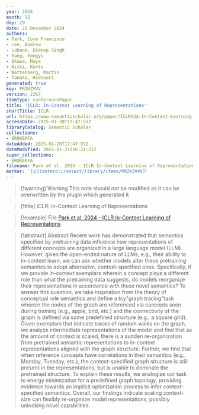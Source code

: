 ```yaml
---
year: 2024
month: 12
day: 29
date: 29 December 2024
authors:
- Park, Core Francisco
- Lee, Andrew
- Lubana, Ekdeep Singh
- Yang, Yongyi
- Okawa, Maya
- Nishi, Kento
- Wattenberg, Martin
- Tanaka, Hidenori
generated: true
key: PRZKZVVV
version: 2267
itemType: conferencePaper
title: 'ICLR: In-Context Learning of Representations'
shortTitle: ICLR
url: https://www.semanticscholar.org/paper/ICLR%3A-In-Context-Learning-of-Representations-Park-Lee/2e459745774062f1c930b645b0adc22d43e9bca9
accessDate: 2025-01-20T17:47:55Z
libraryCatalog: Semantic Scholar
collections:
- ERQKEKFA
dateAdded: 2025-01-20T17:47:55Z
dateModified: 2025-01-21T16:21:21Z
super_collections:
- ERQKEKFA
filename: Park et al. 2024 - ICLR In-Context Learning of Representations
marker: '[🇿](zotero://select/library/items/PRZKZVVV)'
---
```



 > 
 > \[!warning\] Warning
 > This note should not be modified as it can be overwritten by the plugin which generated it

 > 
 > \[!title\] ICLR: In-Context Learning of Representations

 > 
 > \[!example\] File
 > [Park et al. 2024 - ICLR In-Context Learning of Representations](Park%20et%20al.%202024%20-%20ICLR%20In-Context%20Learning%20of%20Representations.pdf)

 > 
 > \[!abstract\] Abstract
 > Recent work has demonstrated that semantics specified by pretraining data influence how representations of different concepts are organized in a large language model (LLM). However, given the open-ended nature of LLMs, e.g., their ability to in-context learn, we can ask whether models alter these pretraining semantics to adopt alternative, context-specified ones. Specifically, if we provide in-context exemplars wherein a concept plays a different role than what the pretraining data suggests, do models reorganize their representations in accordance with these novel semantics? To answer this question, we take inspiration from the theory of conceptual role semantics and define a toy"graph tracing"task wherein the nodes of the graph are referenced via concepts seen during training (e.g., apple, bird, etc.) and the connectivity of the graph is defined via some predefined structure (e.g., a square grid). Given exemplars that indicate traces of random walks on the graph, we analyze intermediate representations of the model and find that as the amount of context is scaled, there is a sudden re-organization from pretrained semantic representations to in-context representations aligned with the graph structure. Further, we find that when reference concepts have correlations in their semantics (e.g., Monday, Tuesday, etc.), the context-specified graph structure is still present in the representations, but is unable to dominate the pretrained structure. To explain these results, we analogize our task to energy minimization for a predefined graph topology, providing evidence towards an implicit optimization process to infer context-specified semantics. Overall, our findings indicate scaling context-size can flexibly re-organize model representations, possibly unlocking novel capabilities.
